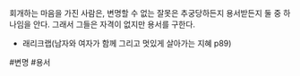 회개하는 마음을 가진 사람은, 변명할 수 없는 잘못은 추궁당하든지 용서받든지 둘 중 하나임을 안다. 그래서 그들은 자격이 없지만 용서를 구한다.
-  래리크랩(남자와 여자가 함께 그리고 멋있게 살아가는 지혜 p89)

#변명 #용서 